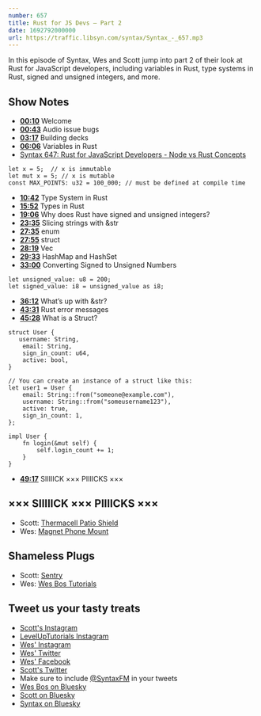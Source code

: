 ```yaml
---
number: 657
title: Rust for JS Devs — Part 2
date: 1692792000000
url: https://traffic.libsyn.com/syntax/Syntax_-_657.mp3
---
```


In this episode of Syntax, Wes and Scott jump into part 2 of their look at Rust for JavaScript developers, including variables in Rust, type systems in Rust, signed and unsigned integers, and more.

## Show Notes

* **[00:10](#t=00:10)** Welcome
* **[00:43](#t=00:43)** Audio issue bugs
* **[03:17](#t=03:17)** Building decks
* **[06:06](#t=06:06)** Variables in Rust
* [Syntax 647: Rust for JavaScript Developers - Node vs Rust Concepts](https://syntax.fm/show/647/rust-for-javascript-developers-node-vs-rust-concepts)

```
let x = 5;  // x is immutable
let mut x = 5; // x is mutable
const MAX_POINTS: u32 = 100_000; // must be defined at compile time
```

* **[10:42](#t=10:42)** Type System in Rust
* **[15:52](#t=15:52)** Types in Rust
* **[19:06](#t=19:06)** Why does Rust have signed and unsigned integers?
* **[23:35](#t=23:35)** Slicing strings with &str
* **[27:35](#t=27:35)** enum
* **[27:55](#t=27:55)** struct
* **[28:19](#t=28:19)** Vec
* **[29:33](#t=29:33)** HashMap and HashSet
* **[33:00](#t=33:00)** Converting Signed to Unsigned Numbers

```
let unsigned_value: u8 = 200;
let signed_value: i8 = unsigned_value as i8;
```

* **[36:12](#t=36:12)** What’s up with &str?
* **[43:31](#t=43:31)** Rust error messages
* **[45:28](#t=45:28)** What is a Struct?

```
struct User {
   username: String,
    email: String,
    sign_in_count: u64,
    active: bool,
}

// You can create an instance of a struct like this:
let user1 = User {
    email: String::from("someone@example.com"),
    username: String::from("someusername123"),
    active: true,
    sign_in_count: 1,
};

impl User {
    fn login(&mut self) {
        self.login_count += 1;
    }
}
```

* **[49:17](#t=49:17)** SIIIIICK ××× PIIIICKS ×××

## ××× SIIIIICK ××× PIIIICKS ×××

* Scott: [Thermacell Patio Shield](https://amzn.to/3PZmbXG)
* Wes: [Magnet Phone Mount](https://amzn.to/3OPIHS5)

## Shameless Plugs

* Scott: [Sentry](https://sentry.io)
* Wes: [Wes Bos Tutorials](https://wesbos.com/courses)

## Tweet us your tasty treats

* [Scott's Instagram](https://www.instagram.com/stolinski/)
* [LevelUpTutorials Instagram](https://www.instagram.com/LevelUpTutorials/)
* [Wes' Instagram](https://www.instagram.com/wesbos/)
* [Wes' Twitter](https://twitter.com/wesbos)
* [Wes' Facebook](https://www.facebook.com/wesbos.developer)
* [Scott's Twitter](https://twitter.com/stolinski)
* Make sure to include [@SyntaxFM](https://twitter.com/SyntaxFM) in your tweets
* [Wes Bos on Bluesky](https://bsky.app/profile/wesbos.com)
* [Scott on Bluesky](https://bsky.app/profile/tolin.ski)
* [Syntax on Bluesky](https://bsky.app/profile/syntax.fm)
